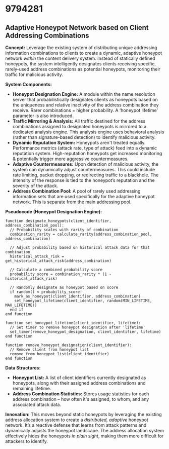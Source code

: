 # 9794281

## Adaptive Honeypot Network based on Client Addressing Combinations

**Concept:** Leverage the existing system of distributing unique addressing information combinations to clients to create a dynamic, adaptive honeypot network *within* the content delivery system. Instead of statically defined honeypots, the system intelligently designates clients receiving specific, rarely-used address combinations as potential honeypots, monitoring their traffic for malicious activity.

**System Components:**

*   **Honeypot Designation Engine:** A module within the name resolution server that probabilistically designates clients as honeypots based on the uniqueness and relative inactivity of the address combination they receive.  Rarer combinations = higher probability. A ‘honeypot lifetime’ parameter is also introduced.
*   **Traffic Mirroring & Analysis:**  All traffic destined for the address combinations assigned to designated honeypots is mirrored to a dedicated analysis engine. This analysis engine uses behavioral analysis (rather than signature-based detection) to identify malicious activity.
*   **Dynamic Reputation System:** Honeypots aren't treated equally. Performance metrics (attack rate, type of attack) feed into a dynamic reputation system. High-reputation honeypots get increased monitoring & potentially trigger more aggressive countermeasures.
*   **Adaptive Countermeasures:** Upon detection of malicious activity, the system can dynamically adjust countermeasures. This could include rate limiting, packet dropping, or redirecting traffic to a blackhole.  The intensity of the response is tied to the honeypot’s reputation and the severity of the attack.
*   **Address Combination Pool:** A pool of rarely used addressing information sets that are used specifically for the adaptive honeypot network. This is separate from the main addressing pool.

**Pseudocode (Honeypot Designation Engine):**

```
function designate_honeypots(client_identifier, address_combination_pool):
  // Probability scales with rarity of combination
  combination_rarity = calculate_rarity(address_combination_pool, address_combination)

  // Adjust probability based on historical attack data for that combination
  historical_attack_risk = get_historical_attack_risk(address_combination)

  // Calculate a combined probability score
  probability_score = combination_rarity * (1 - historical_attack_risk)

  // Randomly designate as honeypot based on score
  if random() < probability_score:
    mark_as_honeypot(client_identifier, address_combination)
    set_honeypot_lifetime(client_identifier, random(MIN_LIFETIME, MAX_LIFETIME))
  end if
end function

function set_honeypot_lifetime(client_identifier, lifetime):
  // Set timer to remove honeypot designation after 'lifetime'
  set_timer(remove_honeypot_designation, client_identifier, lifetime)
end function

function remove_honeypot_designation(client_identifier):
  // Remove client from honeypot list
  remove_from_honeypot_list(client_identifier)
end function
```

**Data Structures:**

*   **Honeypot List:**  A list of client identifiers currently designated as honeypots, along with their assigned address combinations and remaining lifetime.
*   **Address Combination Statistics:**  Stores usage statistics for each address combination – how often it's assigned, to whom, and any associated attack data.

**Innovation:** This moves beyond static honeypots by leveraging the existing address allocation system to create a *distributed, adaptive* honeypot network. It’s a reactive defense that learns from attack patterns and dynamically adjusts the honeypot landscape. The address allocation system effectively hides the honeypots *in plain sight*, making them more difficult for attackers to identify.